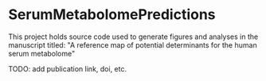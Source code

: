 # SerumMetabolomePredictions

This project holds source code used to generate figures and analyses in the manuscript titled:
"A reference map of potential determinants for the human serum metabolome"

TODO: add publication link, doi, etc.
